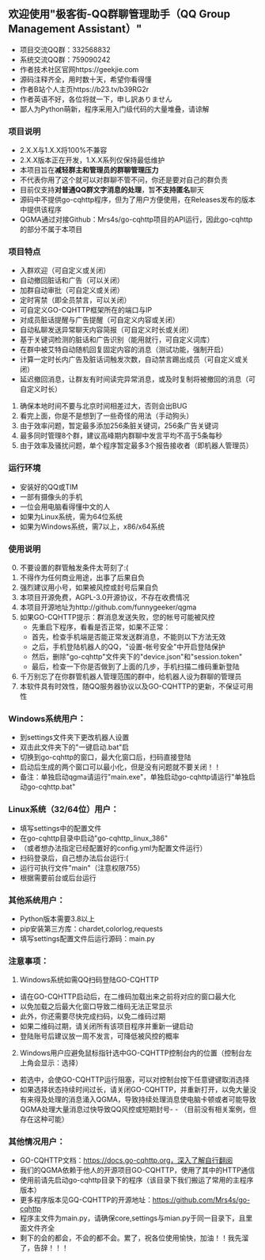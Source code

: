 ## 欢迎使用"极客街-QQ群聊管理助手（QQ Group Management Assistant）"

- 项目交流QQ群：332568832
- 系统交流QQ群：759090242
- 作者技术社区官网https://geekjie.com
- 源码注释齐全，用时数十天，希望你看得懂
- 作者B站个人主页https://b23.tv/b39RG2r
- 作者英语不好，各位将就一下，申し訳ありません
- 鄙人为Python萌新，程序采用入门级代码的大量堆叠，请谅解


### 项目说明

- 2.X.X与1.X.X将100%不兼容
- 2.X.X版本正在开发，1.X.X系列仅保持最低维护
- 本项目旨在**减轻群主和管理员的群聊管理压力**
- 不代表你用了这个就可以对群聊不管不问，你还是要对自己的群负责
- 目前仅支持**对普通QQ群文字消息的处理**，暂**不支持匿名**聊天
- 源码中不提供go-cqhttp程序，但为了用户方便使用，在Releases发布的版本中提供该程序
- QGMA通过对接Github：Mrs4s/go-cqhttp项目的API运行，因此go-cqhttp的部分不属于本项目


### 项目特点

- 入群欢迎（可自定义或关闭）
- 自动撤回脏话和广告（可以关闭）
- 加群自动审批（可自定义或关闭）
- 定时宵禁（即全员禁言，可以关闭）
- 可自定义GO-CQHTTP框架所在的端口与IP
- 对成员脏话提醒与广告提醒（可自定义内容或关闭）
- 自动私聊发送异常聊天内容简报（可自定义时长或关闭）
- 基于关键词检测的脏话和广告识别（能用就行，可自定义词库）
- 在群中被艾特自动随机回复固定内容的消息（测试功能，强制开启）
- 计算一定时长内广告及脏话词触发次数，自动禁言踢出成员（可自定义或关闭）
- 延迟撤回消息，让群友有时间读完异常消息，或及时复制将被撤回的消息（可自定义时长）

1. 确保本地时间不要与北京时间相差过大，否则会出BUG
2. 看完上面，你是不是想到了一些奇怪的用法（手动狗头）
3. 由于效率问题，暂定最多添加256条脏关键词，256条广告关键词
4. 最多同时管理8个群，建议高峰期内群聊中发言平均不高于5条每秒
5. 由于效率及骚扰问题，单个程序暂定最多3个报告接收者（即机器人管理员）


### 运行环境

- 安装好的QQ或TIM
- 一部有摄像头的手机
- 一位会用电脑看得懂中文的人
- 如果为Linux系统，需为64位系统
- 如果为Windows系统，需7以上，x86/x64系统


### 使用说明

0. 不要设置的群管触发条件太苛刻了:(
1. 不得作为任何商业用途，出事了后果自负
2. 强烈建议用小号，如果被风控或封号后果自负
3. 本项目开源免费，AGPL-3.0开源协议，不存在收费情况
4. 本项目开源地址为http://github.com/funnygeeker/qgma
5. 如果GO-CQHTTP提示：群消息发送失败，您的帐号可能被风控
    - 先重启下程序，看看是否正常，如果不正常：
    - 首先，检查手机端是否能正常发送群消息，不能则以下方法无效
    - 之后，手机登陆机器人的QQ，"设置-帐号安全"中开启登陆保护
    - 然后，删除"go-cqhttp"文件夹下的"device.json"和"session.token"
    - 最后，检查一下你是否做到了上面的几步，手机扫描二维码重新登陆
6. 千万别忘了在你群管机器人管理范围的群中，给机器人设为群聊的管理员
7. 本软件具有时效性，随QQ服务器协议以及GO-CQHTTP的更新，不保证可用性


### Windows系统用户：

- 到settings文件夹下更改机器人设置
- 双击此文件夹下的"一键启动.bat"启
- 切换到go-cqhttp的窗口，最大化窗口后，扫码直接登陆
- 启动后生成的两个窗口可以最小化，但是没有问题就不要关闭！！
- 备注：单独启动qgma请运行"main.exe"，单独启动go-cqhttp请运行"单独启动go-cqhttp.bat"


### Linux系统（32/64位）用户：

- 填写settings中的配置文件
- 在go-cqhttp目录中启动"go-cqhttp_linux_386"
- （或者想办法指定已经配置好的config.yml为配置文件运行）
- 扫码登录后，自己想办法后台运行:(
- 运行可执行文件"main"（注意权限755）
- 根据需要前台或后台运行


### 其他系统用户：

- Python版本需要3.8以上
- pip安装第三方库：chardet,colorlog,requests
- 填写settings配置文件后运行源码：main.py


### 注意事项：

1. Windows系统如需QQ扫码登陆GO-CQHTTP
- 请在GO-CQHTTP启动后，在二维码加载出来之前将对应的窗口最大化
- 以免加载之后最大化窗口导致二维码无法正常显示
- 此外，你还需要尽快完成扫码，以免二维码过期
- 如果二维码过期，请关闭所有该项目程序并重新一键启动
- 登陆账号后建议放一周不发言，可降低被风控的概率
2. Windows用户应避免鼠标指针选中GO-CQHTTP控制台内的位置（控制台左上角会显示：选择）
- 若选中，会使GO-CQHTTP运行阻塞，可以对控制台按下任意键键取消选择
- 如果选择状态持续时间过长，请关闭GO-CQHTTP，并重新打开，以免大量没有来得及处理的消息涌入QGMA，导致持续处理消息使电脑卡顿或者可能导致QGMA处理大量消息过快导致QQ风控或短期封号- - （目前没有相关案例，但存在这种可能）


### 其他情况用户：

- GO-CQHTTP文档：https://docs.go-cqhttp.org，深入了解自行翻阅
- 我们的QGMA依赖于他人的开源项目GO-CQHTTP，使用了其中的HTTP通信
- 使用前请先启动go-cqhttp目录下的程序（该目录下我们搬运了常用的主程序版本）
- 更多程序版本见GQ-CQHTTP的开源地址：https://github.com/Mrs4s/go-cqhttp
- 程序主文件为main.py，请确保core,settings与mian.py于同一目录下，且里面文件齐全
- 剩下的会的都会，不会的都不会。累了，祝各位使用愉快，加油！！我先溜了，告辞！！！